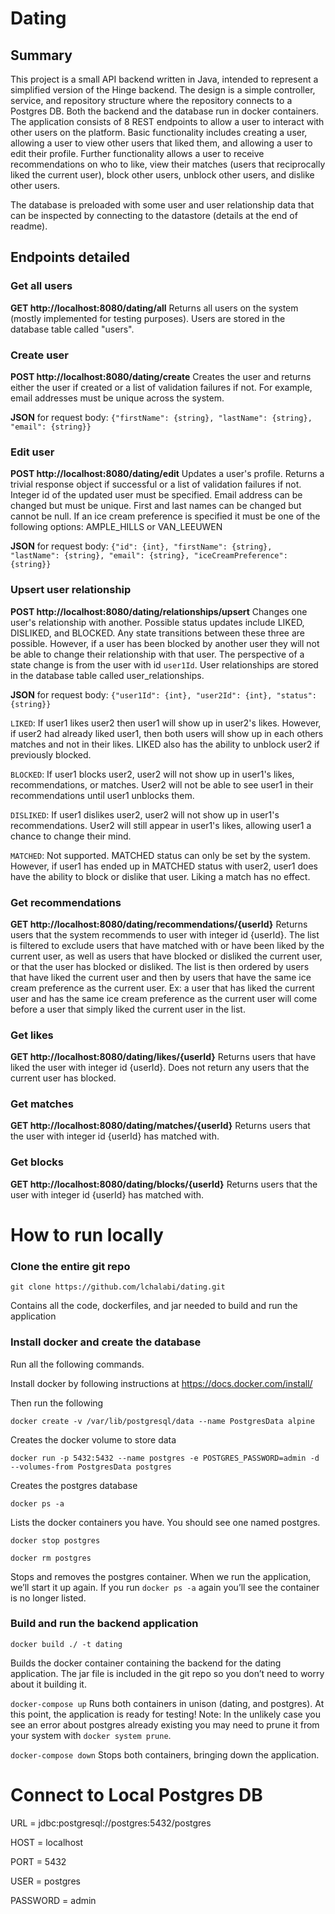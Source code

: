 # Dating
## Summary
This project is a small API backend written in Java, intended to represent a simplified version of the Hinge backend.  The design is a simple controller, service, and repository structure where the repository connects to a Postgres DB.  Both the backend and the database run in docker containers.  The application consists of 8 REST endpoints to allow a user to interact with other users on the platform.  Basic functionality includes creating a user, allowing a user to view other users that liked them, and allowing a user to edit their profile. Further functionality allows a user to receive recommendations on who to like, view their matches (users that reciprocally liked the current user), block other users, unblock other users, and dislike other users.  

The database is preloaded with some user and user relationship data that can be inspected by connecting to the datastore (details at the end of readme). 

## Endpoints detailed 
### Get all users
**GET http://localhost:8080/dating/all**
Returns all users on the system (mostly implemented for testing purposes).  Users are stored in the database table called "users". 

### Create user
**POST http://localhost:8080/dating/create**
Creates the user and returns either the user if created or a list of validation failures if not. For example, email addresses must be unique across the system. 

**JSON** for request body: ```{"firstName": {string}, "lastName": {string}, "email": {string}}```

### Edit user
**POST http://localhost:8080/dating/edit**
Updates a user's profile.  Returns a trivial response object if successful or a list of validation failures if not.  Integer id of the updated user must be specified. Email address can be changed but must be unique.  First and last names can be changed but cannot be null.  If an ice cream preference is specified it must be one of the following options: AMPLE_HILLS or VAN_LEEUWEN 

**JSON** for request body: ```{"id": {int}, "firstName": {string}, "lastName": {string}, "email": {string}, "iceCreamPreference": {string}}```

### Upsert user relationship
**POST http://localhost:8080/dating/relationships/upsert**
Changes one user's relationship with another.  Possible status updates include LIKED, DISLIKED, and BLOCKED.  Any state transitions between these three are possible.  However, if a user has been blocked by another user they will not be able to change their relationship with that user.  The perspective of a state change is from the user with id ```user1Id```.  User relationships are stored in the database table called user_relationships.

**JSON** for request body: ```{"user1Id": {int}, "user2Id": {int}, "status": {string}}```

```LIKED```: If user1 likes user2 then user1 will show up in user2's likes.  However, if user2 had already liked user1, then both users will show up in each others matches and not in their likes.  LIKED also has the ability to unblock user2 if previously blocked. 

```BLOCKED```: If user1 blocks user2, user2 will not show up in user1's likes, recommendations, or matches.  User2 will not be able to see user1 in their recommendations until user1 unblocks them. 

```DISLIKED```: If user1 dislikes user2, user2 will not show up in user1's recommendations.   User2 will still appear in user1's likes, allowing user1 a chance to change their mind. 

```MATCHED```: Not supported.  MATCHED status can only be set by the system.  However, if user1 has ended up in MATCHED status with user2, user1 does have the ability to block or dislike that user.  Liking a match has no effect.  

### Get recommendations
**GET http://localhost:8080/dating/recommendations/{userId}**
Returns users that the system recommends to user with integer id {userId}.  The list is filtered to exclude users that have matched with or have been liked by the current user, as well as users that have blocked or disliked the current user, or that the user has blocked or disliked.  The list is then ordered by users that have liked the current user and then by users that have the same ice cream preference as the current user.  Ex: a user that has liked the current user and has the same ice cream preference as the current user will come before a user that simply liked the current user in the list. 

### Get likes
**GET http://localhost:8080/dating/likes/{userId}**
Returns users that have liked the user with integer id {userId}.  Does not return any users that the current user has blocked.

### Get matches
**GET http://localhost:8080/dating/matches/{userId}**
Returns users that the user with integer id {userId} has matched with. 

### Get blocks
**GET http://localhost:8080/dating/blocks/{userId}**
Returns users that the user with integer id {userId} has matched with. 

# How to run locally 

### Clone the entire git repo
```git clone https://github.com/lchalabi/dating.git```

Contains all the code, dockerfiles, and jar needed to build and run the application

### Install docker and create the database

Run all the following commands. 

Install docker by following instructions at https://docs.docker.com/install/

Then run the following 

 ```docker create -v /var/lib/postgresql/data --name PostgresData alpine``` 
 
Creates the docker volume to store data

```docker run -p 5432:5432 --name postgres -e POSTGRES_PASSWORD=admin -d --volumes-from PostgresData postgres```

Creates the postgres database

```docker ps -a```

Lists the docker containers you have.  You should see one named postgres. 

```docker stop postgres```

```docker rm postgres```

Stops and removes the postgres container.  When we run the application, we’ll start it up again. If you run ```docker ps -a``` again you’ll see the container is no longer listed. 

### Build and run the backend application

```docker build ./ -t dating```

Builds the docker container containing the backend for the dating application. The jar file is included in the git repo so you don’t need to worry about it building it.  

```docker-compose up```
Runs both containers in unison (dating, and postgres). At this point, the application is ready for testing! Note: In the unlikely case you see an error about postgres already existing you may need to prune it from your system with ```docker system prune```.

```docker-compose down```
Stops both containers, bringing down the application. 

# Connect to Local Postgres DB

URL = jdbc:postgresql://postgres:5432/postgres

HOST = localhost

PORT = 5432

USER = postgres

PASSWORD = admin











